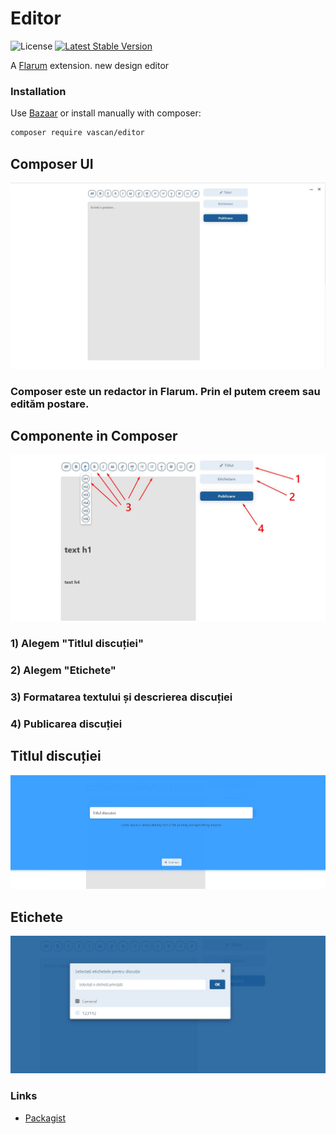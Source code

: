 # Editor

![License](https://img.shields.io/badge/license-MIT-blue.svg) [![Latest Stable Version](https://img.shields.io/packagist/v/vascan/editor.svg)](https://packagist.org/packages/vascan/editor)

A [Flarum](http://flarum.org) extension. new design editor

### Installation

Use [Bazaar](https://discuss.flarum.org/d/5151-flagrow-bazaar-the-extension-marketplace) or install manually with composer:

```sh
composer require vascan/editor
```

## Composer UI

![Composer UI!](/resources/images_readme/ui.jpg "Composer UI")

### Composer este un redactor in Flarum. Prin el putem creem sau edităm postare.

## Componente in Composer

![options!](/resources/images_readme/options.jpg "options")

### 1) Alegem "Titlul discuției"
### 2) Alegem "Etichete"
### 3) Formatarea textului și descrierea discuției
### 4) Publicarea discuției

## Titlul discuției

![titlul!](/resources/images_readme/titlul.jpg "titlul")

## Etichete

![Etichete!](/resources/images_readme/etichete.jpg "Etichete")

### Links

- [Packagist](https://packagist.org/packages/vascan/editor)
